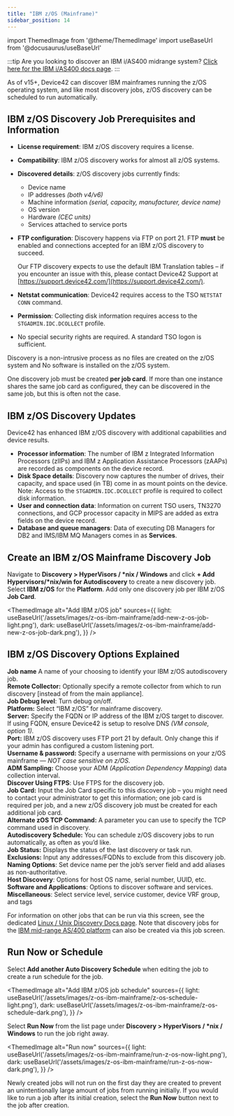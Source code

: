 ```yaml
---
title: "IBM z/OS (Mainframe)"
sidebar_position: 14
---
```


import ThemedImage from '@theme/ThemedImage'
import useBaseUrl from '@docusaurus/useBaseUrl'

:::tip
Are you looking to discover an IBM i/AS400 midrange system? [Click here for the IBM i/AS400 docs page](ibm-i-as400.md).
:::

As of v15+, Device42 can discover IBM mainframes running the z/OS operating system, and like most discovery jobs, z/OS discovery can be scheduled to run automatically.

## IBM z/OS Discovery Job Prerequisites and Information

- **License requirement**: IBM z/OS discovery requires a license.
- **Compatibility**: IBM z/OS discovery works for almost all z/OS systems.
- **Discovered details**: z/OS discovery jobs currently finds: 
  - Device name
  - IP addresses _(both v4/v6)_
  - Machine information _(serial, capacity, manufacturer, device name)_
  - OS version
  - Hardware _(CEC units)_
  - Services attached to service ports
- **FTP configuration**: Discovery happens via FTP on port 21. FTP **must** be enabled and connections accepted for an IBM z/OS discovery to succeed.

    Our FTP discovery expects to use the default IBM Translation tables – if you encounter an issue with this, please contact Device42 Support at [https://support.device42.com/](https://support.device42.com/).

- **Netstat communication**: Device42 requires access to the TSO `NETSTAT CONN` command.
- **Permission**: Collecting disk information requires access to the `STGADMIN.IDC.DCOLLECT` profile.
- No special security rights are required. A standard TSO logon is sufficient.

Discovery is a non-intrusive process as no files are created on the z/OS system and No software is installed on the z/OS system.

One discovery job must be created **per job card**. If more than one instance shares the same job card as configured, they can be discovered in the same job, but this is often not the case.

## IBM z/OS Discovery Updates

Device42 has enhanced IBM z/OS discovery with additional capabilities and device results.

- **Processor information**: The number of IBM z Integrated Information Processors (zIIPs) and IBM z Application Assistance Processors (zAAPs) are recorded as components on the device record.
- **Disk Space details**: Discovery now captures the number of drives, their capacity, and space used (in TB) come in as mount points on the device. Note: Access to the `STGADMIN.IDC.DCOLLECT` profile is required to collect disk information.
- **User and connection data**: Information on current TSO users, TN3270 connections, and GCP processor capacity in MIPS are added as extra fields on the device record.
- **Database and queue managers**: Data of executing DB Managers for DB2 and IMS/IBM MQ Managers comes in as **Services**.

## Create an IBM z/OS Mainframe Discovery Job

Navigate to **Discovery > HyperVisors / \*nix / Windows** and click **+  Add Hypervisors/\*nix/win for Autodiscovery** to create a new discovery job. Select **IBM z/OS** for the **Platform**. Add only one discovery job per IBM z/OS **Job Card**.

<ThemedImage
  alt="Add IBM z/OS job"
  sources={{
    light: useBaseUrl('/assets/images/z-os-ibm-mainframe/add-new-z-os-job-light.png'),
    dark: useBaseUrl('/assets/images/z-os-ibm-mainframe/add-new-z-os-job-dark.png'),
  }}
/> 


## IBM z/OS Discovery Options Explained

**Job name** A name of your choosing to identify your IBM z/OS autodiscovery job.  
**Remote Collector:** Optionally specify a remote collector from which to run discovery \[instead of from the main appliance\].  
**Job Debug level**: Turn debug on/off.  
**Platform:** Select “IBM z/OS” for mainframe discovery.  
**Server:** Specify the FQDN or IP address of the IBM z/OS target to discover. If using FQDN, ensure Device42 is setup to resolve DNS _(VM console, option 1)._  
**Port:** IBM z/OS discovery uses FTP port 21 by default. Only change this if your admin has configured a custom listening port.  
**Username & password:** Specify a username with permissions on your z/OS mainframe — _NOT case sensitive on z/OS_.  
**ADM Sampling:** Choose your ADM _(Application Dependency Mapping_) data collection interval.  
**Discover Using FTPS**: Use FTPS for the discovery job.  
**Job Card:** Input the Job Card specific to this discovery job – you might need to contact your administrator to get this information; one job card is required per job, and a new z/OS discovery job must be created for each additional job card.  
**Alternate zOS TCP Command:** A parameter you can use to specify the TCP command used in discovery.  
**Autodiscovery Schedule:** You can schedule z/OS discovery jobs to run automatically, as often as you’d like.  
**Job Status:** Displays the status of the last discovery or task run.  
**Exclusions:** Input any addresses/FQDNs to exclude from this discovery job.  
**Naming Options**: Set device name per the job’s server field and add aliases as non-authoritative.  
**Host Discovery**: Options for host OS name, serial number, UUID, etc.  
**Software and Applications**: Options to discover software and services.  
**Miscellaneous**: Select service level, service customer, device VRF group, and tags

For information on other jobs that can be run via this screen, see the dedicated [Linux / Unix Discovery Docs page](/auto-discovery/linux-unix-server-auto-discovery.mdx). Note that discovery jobs for the [IBM mid-range AS/400 platform](ibm-i-as400.md) can also be created via this job screen.

## Run Now or Schedule


Select **Add another Auto Discovery Schedule** when editing the job to create a run schedule for the job.

<ThemedImage
  alt="Add IBM z/OS job schedule"
  sources={{
    light: useBaseUrl('/assets/images/z-os-ibm-mainframe/z-os-schedule-light.png'),
    dark: useBaseUrl('/assets/images/z-os-ibm-mainframe/z-os-schedule-dark.png'),
  }}
/> 

Select **Run Now** from the list page under **Discovery > HyperVisors / \*nix / Windows** to run the job right away.

<ThemedImage
  alt="Run now"
  sources={{
    light: useBaseUrl('/assets/images/z-os-ibm-mainframe/run-z-os-now-light.png'),
    dark: useBaseUrl('/assets/images/z-os-ibm-mainframe/run-z-os-now-dark.png'),
  }}
/> 

Newly created jobs will not run on the first day they are created to prevent an unintentionally large amount of jobs from running initially. If you would like to run a job after its initial creation, select the **Run Now** button next to the job after creation.
